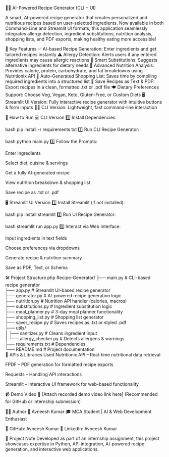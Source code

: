 🧑‍🍳 AI-Powered Recipe Generator (CLI + UI)

A smart, AI-powered recipe generator that creates personalized and nutritious recipes based on user-selected ingredients. Now available in both Command-Line and Streamlit UI formats, this application seamlessly integrates allergy detection, ingredient substitutions, nutrition analysis, shopping lists, and PDF exports, making healthy eating more accessible!

📌 Key Features
✅ AI-based Recipe Generation: Enter ingredients and get tailored recipes instantly ⚠️ Allergy Detection: Alerts users if any entered ingredients may cause allergic reactions 🔁 Smart Substitutions: Suggests alternative ingredients for dietary needs 🧪 Advanced Nutrition Analysis: Provides calorie, protein, carbohydrate, and fat breakdowns using Nutritionix API 🛒 Auto-Generated Shopping List: Saves time by compiling required ingredients into a structured list 📄 Save Recipes as Text & PDF: Export recipes in a clean, formatted .txt or .pdf file 🍽️ Dietary Preferences Support: Choose Veg, Vegan, Keto, Gluten-Free, or Custom Diets 🖥️ Streamlit UI Version: Fully interactive recipe generator with intuitive buttons & form inputs 🧑‍💻 CLI Version: Lightweight, fast command-line interaction

🚀 How to Run
💻 CLI Version
1️⃣ Install Dependencies:

bash
pip install -r requirements.txt
2️⃣ Run CLI Recipe Generator:

bash
python main.py
3️⃣ Follow the Prompts:

Enter ingredients

Select diet, cuisine & servings

Get a fully AI-generated recipe

View nutrition breakdown & shopping list

Save recipe as .txt or .pdf

🖥️ Streamlit UI Version
1️⃣ Install Streamlit (if not installed):

bash
pip install streamlit
2️⃣ Run UI Recipe Generator:

bash
streamlit run app.py
3️⃣ Interact via Web Interface:

Input ingredients in text fields

Choose preferences via dropdowns

Generate recipe & nutrition summary

Save as PDF, Text, or Schema

🛠️ Project Structure
php
Recipe-Generator/
├── main.py             # CLI-based recipe generator  
├── app.py              # Streamlit UI-based recipe generator  
├── generator.py        # AI-powered recipe generation logic  
├── nutrition.py        # Nutrition API handler (calories, macros)  
├── substitutions.py    # Ingredient substitution logic  
├── meal_planner.py     # 3-day meal planner functionality  
├── shopping_list.py    # Shopping list generator  
├── saver_recipe.py     # Saves recipes as .txt or styled .pdf  
├── utils/  
│   ├── sanitizer.py    # Cleans ingredient input  
│   └── allergy_checker.py  # Detects allergens & warnings  
├── requirements.txt    # Dependencies  
└── README.md           # Project documentation  
🔌 APIs & Libraries Used
Nutritionix API – Real-time nutritional data retrieval

FPDF – PDF generation for formatted recipe exports

Requests – Handling API interactions

Streamlit – Interactive UI framework for web-based functionality

📹 Demo Video
🔗 [Attach recorded demo video link here] (Recommended for GitHub or internship submission)

🙋‍♂️ Author
👤 Avneesh Kumar 🎓 MCA Student | AI & Web Development Enthusiast

📌 GitHub: Avneesh Kumar 📌 LinkedIn: Avneesh Kumar

📌 Project Note
Developed as part of an internship assignment, this project showcases expertise in Python, API integration, AI-powered recipe generation, and interactive web applications.


